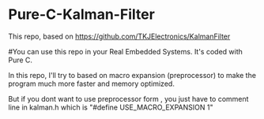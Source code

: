 # Pure-C-Kalman-Filter

This repo, based on https://github.com/TKJElectronics/KalmanFilter

#You can use this repo in your Real Embedded Systems. It's coded with Pure C.

In this repo, I'll try to based on macro expansion (preprocessor) to make the program much more faster and memory optimized.

But if you dont want to use preprocessor form , you just have to comment line in kalman.h  which is "#define USE_MACRO_EXPANSION 1"


